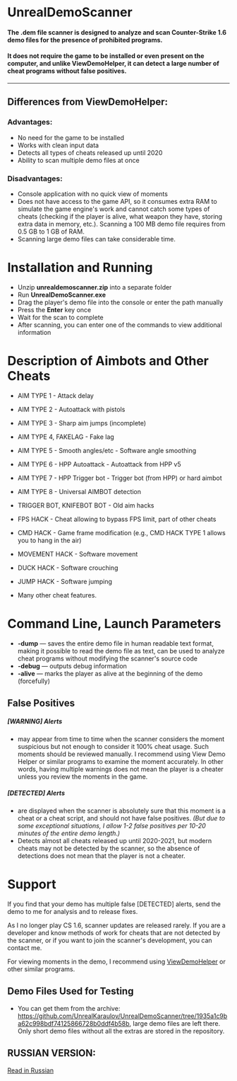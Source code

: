 # UnrealDemoScanner
#### The .dem file scanner is designed to analyze and scan Counter-Strike 1.6 demo files for the presence of prohibited programs.
#### It does not require the game to be installed or even present on the computer, and unlike ViewDemoHelper, it can detect a large number of cheat programs without false positives.

---
Differences from ViewDemoHelper:
-
### Advantages:
- No need for the game to be installed
- Works with clean input data
- Detects all types of cheats released up until 2020
- Ability to scan multiple demo files at once
### Disadvantages:
- Console application with no quick view of moments
- Does not have access to the game API, so it consumes extra RAM to simulate the game engine's work and cannot catch some types of cheats (checking if the player is alive, what weapon they have, storing extra data in memory, etc.). Scanning a 100 MB demo file requires from 0.5 GB to 1 GB of RAM.
- Scanning large demo files can take considerable time.

# Installation and Running
- Unzip **unrealdemoscanner.zip** into a separate folder
- Run **UnrealDemoScanner.exe**
- Drag the player's demo file into the console or enter the path manually
- Press the **Enter** key once
- Wait for the scan to complete
- After scanning, you can enter one of the commands to view additional information

# Description of Aimbots and Other Cheats
- AIM TYPE 1 - Attack delay
 
- AIM TYPE 2 - Autoattack with pistols
 
- AIM TYPE 3 - Sharp aim jumps (incomplete)
 
- AIM TYPE 4, FAKELAG - Fake lag
 
- AIM TYPE 5 - Smooth angles/etc - Software angle smoothing
 
- AIM TYPE 6 - HPP Autoattack - Autoattack from HPP v5
 
- AIM TYPE 7 - HPP Trigger bot - Trigger bot (from HPP) or hard aimbot
 
- AIM TYPE 8 - Universal AIMBOT detection
 
- TRIGGER BOT, KNIFEBOT BOT - Old aim hacks
 
- FPS HACK - Cheat allowing to bypass FPS limit, part of other cheats
 
- CMD HACK - Game frame modification (e.g., CMD HACK TYPE 1 allows you to hang in the air)
 
- MOVEMENT HACK - Software movement

- DUCK HACK - Software crouching

- JUMP HACK - Software jumping

- Many other cheat features.

# Command Line, Launch Parameters
- **-dump** — saves the entire demo file in human readable text format, making it possible to read the demo file as text, can be used to analyze cheat programs without modifying the scanner's source code
- **-debug** — outputs debug information
- **-alive** — marks the player as alive at the beginning of the demo (forcefully)
 
## False Positives
##### [WARNING] Alerts 
- may appear from time to time when the scanner considers the moment suspicious but not enough to consider it 100% cheat usage. Such moments should be reviewed manually. I recommend using View Demo Helper or similar programs to examine the moment accurately. In other words, having multiple warnings does not mean the player is a cheater unless you review the moments in the game. 
  
##### [DETECTED] Alerts
- are displayed when the scanner is absolutely sure that this moment is a cheat or a cheat script, and should not have false positives. *(But due to some exceptional situations, I allow 1-2 false positives per 10-20 minutes of the entire demo length.)*
- Detects almost all cheats released up until 2020-2021, but modern cheats may not be detected by the scanner, so the absence of detections does not mean that the player is not a cheater.

# Support
If you find that your demo has multiple false [DETECTED] alerts, send the demo to me for analysis and to release fixes.

As I no longer play CS 1.6, scanner updates are released rarely. If you are a developer and know methods of work for cheats that are not detected by the scanner, or if you want to join the scanner's development, you can contact me.

For viewing moments in the demo, I recommend using [ViewDemoHelper](https://github.com/radiusr16/view_demo_helper) or other similar programs.

## Demo Files Used for Testing
- You can get them from the archive: https://github.com/UnrealKaraulov/UnrealDemoScanner/tree/1935a1c9ba62c998bdf74125866728b0ddf4b58b, large demo files are left there. Only short demo files without all the extras are stored in the repository.

## RUSSIAN VERSION:
[Read in Russian](README.md)